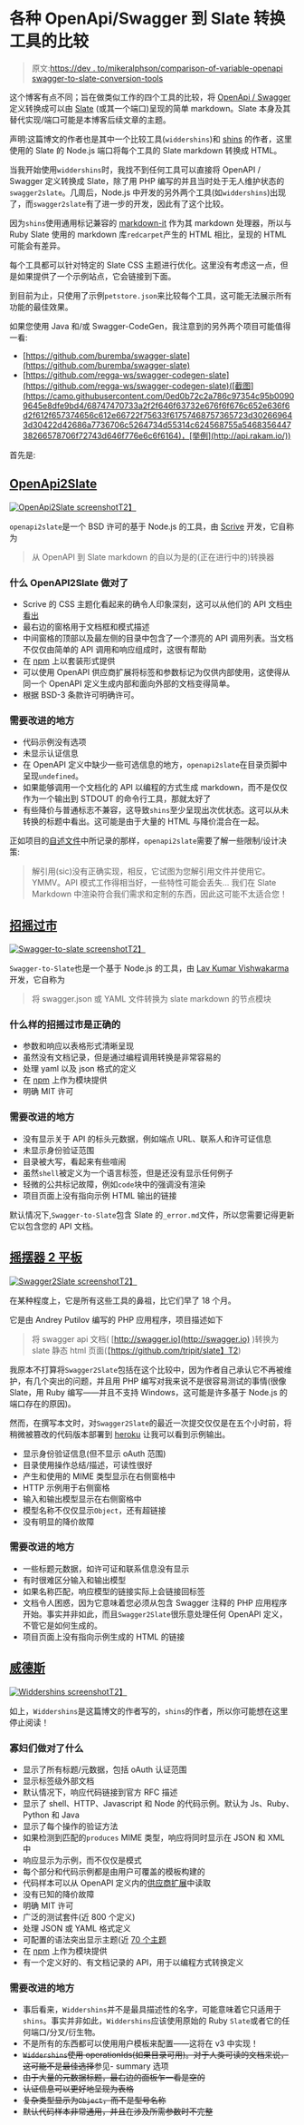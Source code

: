 # 各种 OpenApi/Swagger 到 Slate 转换工具的比较

> 原文:[https://dev . to/mikeralphson/comparison-of-variable-openapi swagger-to-slate-conversion-tools](https://dev.to/mikeralphson/comparison-of-various-openapiswagger-to-slate-conversion-tools)

这个博客有点不同；旨在做类似工作的四个工具的比较，将 [OpenApi / Swagger](https://www.openapis.org/specification/repo) 定义转换成可以由 [Slate](https://github.com/lord/slate) (或其一个端口)呈现的简单 markdown。Slate 本身及其替代实现/端口可能是本博客后续文章的主题。

声明:这篇博文的作者也是其中一个比较工具(`widdershins`)和 [shins](https://github.com/mermade/shins) 的作者，这里使用的 Slate 的 Node.js 端口将每个工具的 Slate markdown 转换成 HTML。

当我开始使用`widdershins`时，我找不到任何工具可以直接将 OpenAPI / Swagger 定义转换成 Slate，除了用 PHP 编写的并且当时处于无人维护状态的`swagger2slate`。几周后，Node.js 中开发的另外两个工具(如`widdershins`)出现了，而`swagger2slate`有了进一步的开发，因此有了这个比较。

因为`shins`使用通用标记兼容的 [markdown-it](https://github.com/markdown-it/markdown-it) 作为其 markdown 处理器，所以与 Ruby Slate 使用的 markdown 库`redcarpet`产生的 HTML 相比，呈现的 HTML 可能会有差异。

每个工具都可以针对特定的 Slate CSS 主题进行优化。这里没有考虑这一点，但是如果提供了一个示例站点，它会链接到下面。

到目前为止，只使用了示例`petstore.json`来比较每个工具，这可能无法展示所有功能的最佳效果。

如果您使用 Java 和/或 Swagger-CodeGen，我注意到的另外两个项目可能值得一看:

*   [https://github.com/buremba/swagger-slate](https://github.com/buremba/swagger-slate)
*   [https://github.com/regga-ws/swagger-codegen-slate](https://github.com/regga-ws/swagger-codegen-slate)([截图](https://camo.githubusercontent.com/0ed0b72c2a786c97354c95b00909645e8dfe9bd4/68747470733a2f2f646f63732e676f6f676c652e636f6d2f612f657374656c612e66722f75633f61757468757365723d302669643d30422d42686a7736706c5264734d55314c624568755a546835644738266578706f72743d646f776e6c6f6164)，[举例](http://api.rakam.io/))

首先是:

## [OpenApi2Slate](https://github.com/scrive/openapi2slate)

[![OpenApi2Slate screenshot](img/f32683ec48d22bc2a51136d544651838.png)T2】](https://mermade.github.io/oa2s-comparison/openapi2slate.html)

`openapi2slate`是一个 BSD 许可的基于 Node.js 的工具，由 [Scrive](https://github.com/scrive/) 开发，它自称为

> 从 OpenAPI 到 Slate markdown 的自以为是的(正在进行中的)转换器

### 什么 OpenAPI2Slate 做对了

*   Scrive 的 CSS 主题化看起来的确令人印象深刻，这可以从他们的 API 文档[中看出](http://apidocs.scrive.com/)
*   最右边的窗格用于文档框和模式描述
*   中间窗格的顶部以及最左侧的目录中包含了一个漂亮的 API 调用列表。当文档不仅仅由简单的 API 调用和响应组成时，这很有帮助
*   在 [npm](https://www.npmjs.com/package/openapi2slate) 上以套装形式提供
*   可以使用 OpenAPI 供应商扩展将标签和参数标记为仅供内部使用，这使得从同一个 OpenAPI 定义生成内部和面向外部的文档变得简单。
*   根据 BSD-3 条款许可明确许可。

### 需要改进的地方

*   代码示例没有选项
*   未显示认证信息
*   在 OpenAPI 定义中缺少一些可选信息的地方，`openapi2slate`在目录页脚中呈现`undefined`。
*   如果能够调用一个文档化的 API 以编程的方式生成 markdown，而不是仅仅作为一个输出到 STDOUT 的命令行工具，那就太好了
*   有些降价与普通标志不兼容，这导致`shins`至少呈现出次优状态。这可以从未转换的标题中看出。这可能是由于大量的 HTML 与降价混合在一起。

正如项目的[自述文件](https://github.com/scrive/openapi2slate/blob/master/README.md)中所记录的那样，`openapi2slate`需要了解一些限制/设计决策:

> 解引用(sic)没有正确实现，相反，它试图为您解引用文件并使用它。YMMV。API 模式工作得相当好，一些特性可能会丢失...
> 我们在 Slate Markdown 中渲染符合我们需求和定制的东西，因此这可能不太适合您！

## [招摇过市](https://github.com/lavkumarv/swagger-to-slate)

[![Swagger-to-slate screenshot](img/acc0a2ee89978f0559361b8df1ecc4ca.png)T2】](https://mermade.github.io/oa2s-comparison/swagger-to-slate.html)

`Swagger-to-Slate`也是一个基于 Node.js 的工具，由 [Lav Kumar Vishwakarma](https://github.com/lavkumarv) 开发，它自称为

> 将 swagger.json 或 YAML 文件转换为 slate markdown 的节点模块

### 什么样的招摇过市是正确的

*   参数和响应以表格形式清晰呈现
*   虽然没有文档记录，但是通过编程调用转换是非常容易的
*   处理 yaml 以及 json 格式的定义
*   在 [npm](https://www.npmjs.com/package/swagger-to-slate) 上作为模块提供
*   明确 MIT 许可

### 需要改进的地方

*   没有显示关于 API 的标头元数据，例如端点 URL、联系人和许可证信息
*   未显示身份验证范围
*   目录被大写，看起来有些喧闹
*   虽然`shell`被定义为一个语言标签，但是还没有显示任何例子
*   轻微的公共标记故障，例如`code`块中的强调没有渲染
*   项目页面上没有指向示例 HTML 输出的链接

默认情况下,`Swagger-to-Slate`包含 Slate 的`_error.md`文件，所以您需要记得更新它以包含您的 API 文档。

## [摇摆器 2 平板](https://github.com/e96/swagger2slate)

[![Swagger2Slate screenshot](img/65885d1771a991a5928f7efea6bb3987.png)T2】](https://mermade.github.io/oa2s-comparison/swagger2slate.html)

在某种程度上，它是所有这些工具的鼻祖，比它们早了 18 个月。

它是由 Andrey Putilov 编写的 PHP 应用程序，项目描述如下

> 将 swagger api 文档( [http://swagger.io](http://swagger.io) )转换为 slate 静态 html 页面(【https://github.com/tripit/slate】T2)

我原本不打算将`Swagger2Slate`包括在这个比较中，因为作者自己承认它不再被维护，有几个突出的问题，并且用 PHP 编写对我来说不是很容易测试的事情(很像 Slate，用 Ruby 编写——并且不支持 Windows，这可能是许多基于
Node.js 的端口存在的原因)。

然而，在撰写本文时，对`Swagger2Slate`的最近一次提交仅仅是在五个小时前，将稍微被篡改的代码版本部署到 [heroku](https://swagger2slate.herokuapp.com) 让我可以看到示例输出。

*   显示身份验证信息(但不显示 oAuth 范围)
*   目录使用操作总结/描述，可读性很好
*   产生和使用的 MIME 类型显示在右侧窗格中
*   HTTP 示例用于右侧窗格
*   输入和输出模型显示在右侧窗格中
*   模型名称不仅仅显示`Object`，还有超链接
*   没有明显的降价故障

### 需要改进的地方

*   一些标题元数据，如许可证和联系信息没有显示
*   有时很难区分输入和输出模型
*   如果名称匹配，响应模型的链接实际上会链接回标签
*   文档令人困惑，因为它意味着您必须从包含 Swagger 注释的 PHP 应用程序开始。事实并非如此，而且`Swagger2Slate`很乐意处理任何 OpenAPI 定义，不管它是如何生成的。
*   项目页面上没有指向示例生成的 HTML 的链接

## [威德斯](//https:/github.com/mermade/widdershins)

[![Widdershins screenshot](img/b26006a0952135505370c17b31030360.png)T2】](https://mermade.github.io/oa2s-comparison/widdershins.html)

如上，`Widdershins`是这篇博文的作者写的，`shins`的作者，所以你可能想在这里停止阅读！

### 寡妇们做对了什么

*   显示了所有标题/元数据，包括 oAuth 认证范围
*   显示标签级外部文档
*   默认情况下，响应代码链接到官方 RFC 描述
*   显示了 shell、HTTP、Javascript 和 Node 的代码示例。默认为 Js、Ruby、Python 和 Java
*   显示了每个操作的验证方法
*   如果检测到匹配的`produces` MIME 类型，响应将同时显示在 JSON 和 XML 中
*   响应显示为示例，而不仅仅是模式
*   每个部分和代码示例都是由用户可覆盖的模板构建的
*   代码样本可以从 OpenAPI 定义内的[供应商扩展](https://github.com/Rebilly/ReDoc/blob/master/docs/redoc-vendor-extensions.md#operation-object-vendor-extensions)中读取
*   没有已知的降价故障
*   明确 MIT 许可
*   广泛的测试套件(近 800 个定义)
*   处理 JSON 或 YAML 格式定义
*   可配置的语法突出显示主题(近 [70 个主题](https://highlightjs.org/static/demo/)
*   在 [npm](https://www.npmjs.com/package/widdershins) 上作为模块提供
*   有一个定义好的、有文档记录的 API，用于以编程方式转换定义

### 需要改进的地方

*   事后看来，`Widdershins`并不是最具描述性的名字，可能意味着它只适用于`shins`。事实并非如此，`Widdershins`应该使用原始的 Ruby `Slate`或者它的任何端口/分叉/衍生物。
*   不是所有的东西都可以使用用户模板来配置——这将在 v3 中实现！
*   ~~`Widdershins`使用 operationIds(如果目录可用)。对于人类可读的文档来说，这可能不是最佳选择~~参见- summary 选项
*   ~~由于大量的元数据标题，最右边的面板乍一看是空的~~
*   ~~认证信息可以更好地呈现为表格~~
*   ~~复杂类型显示为`Object`，而不是型号名称~~
*   ~~默认代码样本非常通用，并且在涉及所需参数时不完整~~
